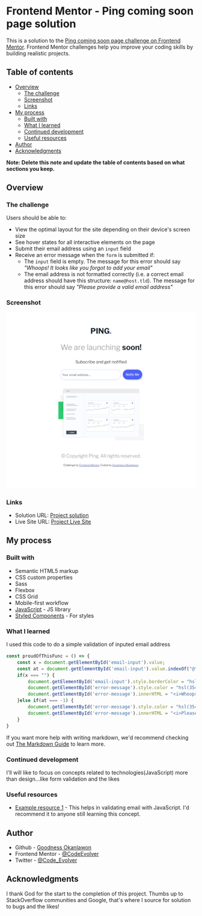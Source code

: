# Frontend Mentor - Ping coming soon page solution

This is a solution to the [Ping coming soon page challenge on Frontend Mentor](https://codeevolver.github.io/ping-coming-soon-page-master/). Frontend Mentor challenges help you improve your coding skills by building realistic projects. 

## Table of contents

- [Overview](#overview)
  - [The challenge](#the-challenge)
  - [Screenshot](#screenshot)
  - [Links](#links)
- [My process](#my-process)
  - [Built with](#built-with)
  - [What I learned](#what-i-learned)
  - [Continued development](#continued-development)
  - [Useful resources](#useful-resources)
- [Author](#author)
- [Acknowledgments](#acknowledgments)

**Note: Delete this note and update the table of contents based on what sections you keep.**

## Overview

### The challenge

Users should be able to:

- View the optimal layout for the site depending on their device's screen size
- See hover states for all interactive elements on the page
- Submit their email address using an `input` field
- Receive an error message when the `form` is submitted if:
	- The `input` field is empty. The message for this error should say *"Whoops! It looks like you forgot to add your email"*
	- The email address is not formatted correctly (i.e. a correct email address should have this structure: `name@host.tld`). The message for this error should say *"Please provide a valid email address"*

### Screenshot

![](./codeevolver.github.io_ping-coming-soon-page-master_(iPad%20Air).png)

### Links

- Solution URL: [Project solution](https://github.com/CodeEvolver/ping-coming-soon-page-master)
- Live Site URL: [Project Live Site](https://codeevolver.github.io/ping-coming-soon-page-master/)

## My process

### Built with

- Semantic HTML5 markup
- CSS custom properties
- Sass
- Flexbox
- CSS Grid
- Mobile-first workflow
- [JavaScript](https://javascript.org/) - JS library
- [Styled Components](https://styled-components.com/) - For styles

### What I learned

I used this code to do a simple validation of inputed email address

```js
const proudOfThisFunc = () => {
    const x = document.getElementById('email-input').value;
    const at = document.getElementById('email-input').value.indexOf("@");
    if(x === "") {
        document.getElementById('email-input').style.borderColor = "hsl(354, 100%, 66%)";
        document.getElementById('error-message').style.color = "hsl(354, 100%, 66%)";
        document.getElementById('error-message').innerHTML = "<i>Whoops! It looks like you forgot to add your email</i>";
    }else if(at === -1) {
        document.getElementById('error-message').style.color = "hsl(354, 100%, 66%)";
        document.getElementById('error-message').innerHTML = "<i>Please provide a valid email address</i>";
    }
}
```

If you want more help with writing markdown, we'd recommend checking out [The Markdown Guide](https://www.markdownguide.org/) to learn more.

### Continued development

I'll will like to focus on concepts related to technologies(JavaScript) more than design...like form validation and the likes

### Useful resources

- [Example resource 1](https://stackoverflow.com/questions/46155/how-can-i-validate-an-email-address-in-javascript) - This helps in validating email with JavaScript. I'd recommend it to anyone still learning this concept.

## Author

- Github - [Goodness Okanlawon](hhttps://github.com/CodeEvolver)
- Frontend Mentor - [@CodeEvolver](https://www.frontendmentor.io/profile/CodeEvolver)
- Twitter - [@Code_Evolver](https://www.twitter.com/Code_Evolver)

## Acknowledgments

I thank God for the start to the completion of this project. Thumbs up to StackOverflow communities and Google, that's where I source for solution to bugs and the likes! 
